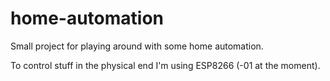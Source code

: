 # home-automation

Small project for playing around with some home automation.

To control stuff in the physical end I'm using ESP8266 (-01 at the moment).
